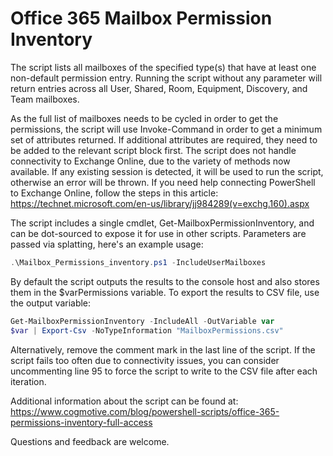 # Office 365 Mailbox Permission Inventory

The script lists all mailboxes of the specified type(s) that have at least one non-default permission entry. Running the script without any parameter will return entries across all User, Shared, Room, Equipment, Discovery, and Team mailboxes.

As the full list of mailboxes needs to be cycled in order to get the permissions, the script will use Invoke-Command in order to get a minimum set of attributes returned. If additional attributes are required, they need to be added to the relevant script block first.
The script does not handle connectivity to Exchange Online, due to the variety of methods now available. If any existing session is detected, it will be used to run the script, otherwise an error will be thrown. If you need help connecting PowerShell to Exchange Online, follow the steps in this article: https://technet.microsoft.com/en-us/library/jj984289(v=exchg.160).aspx

The script includes a single cmdlet, Get-MailboxPermissionInventory, and can be dot-sourced to expose it for use in other scripts. Parameters are passed via splatting, here's an example usage:

```PowerShell
.\Mailbox_Permissions_inventory.ps1 -IncludeUserMailboxes
```

By default the script outputs the results to the console host and also stores them in the $varPermissions variable. To export the results to CSV file, use the output variable:

```PowerShell
Get-MailboxPermissionInventory -IncludeAll -OutVariable var   
$var | Export-Csv -NoTypeInformation "MailboxPermissions.csv"
```

Alternatively, remove the comment mark in the last line of the script. If the script fails too often due to connectivity issues, you can consider uncommenting line 95 to force the script to write to the CSV file after each iteration.
 
Additional information about the script can be found at: https://www.cogmotive.com/blog/powershell-scripts/office-365-permissions-inventory-full-access

Questions and feedback are welcome.
